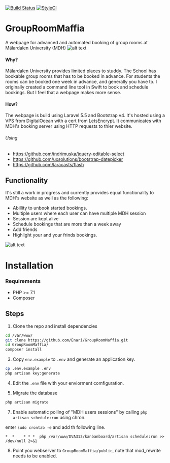 [![Build Status](https://travis-ci.org/Enari/GroupRoomMaffia.svg?branch=master)](https://travis-ci.org/Enari/GroupRoomMaffia) [![StyleCI](https://styleci.io/repos/115630379/shield?style=flat)](https://styleci.io/repos/115630379/)

# GroupRoomMaffia
A webpage for advanced and automated booking of group rooms at Mälardalen University (MDH)
![alt text](https://i.imgur.com/QJPAaJj.png)

#### Why?
Mälardalen University provides limited places to studdy.
The School has bookable group rooms that has to be booked in advance. 
For students the rooms can be booked one week in advance, and generally you have to.
I originally created a command line tool in Swift to book and schedule bookings. But I feel that a webpage makes more sense.

#### How?
The webpage is build using Laravel 5.5 and Bootstrap v4. It's hosted using a VPS from DigitalOcean with a cert from LetsEncrypt.
It communicates with MDH's booking server using HTTP requests to thier website.

###### Using
* https://github.com/indrimuska/jquery-editable-select
* https://github.com/uxsolutions/bootstrap-datepicker
* https://github.com/laracasts/flash

## Functionality
It's still a work in progress and currently provides equal functionality to MDH's website as well as the following:
* Abillity to unbook started bookings.
* Multiple users where each user can have multiple MDH session
* Session are kept alive 
* Schedule bookings that are more than a week away
* Add friends
* Highlight your and your frinds bookings.
  
![alt text](https://i.imgur.com/uh8wl9x.png)

# Installation

### Requirements
* PHP >= 7.1
* Composer

## Steps
1. Clone the repo and install dependencies

```bash
cd /var/www/
git clone https://github.com/Enari/GroupRoomMaffia.git
cd GroupRoomMaffia/
composer install
```

3. Copy `env.example` to `.env` and generate an application key.

```bash
cp .env.example .env
php artisan key:generate
```

4. Edit the `.env` file with your enviorment comfiguration.

5. Migrate the database

```bash
php artisan migrate
```

7. Enable automatic polling of "MDH users sessions" by calling `php artisan schedule:run` using chron.

enter `sudo crontab -e` and add th following line.

```
*  *    * * *  php /var/www/DVA313/kanbanboard/artisan schedule:run >> /dev/null 2>&1
```

8. Point you webserver to `GroupRoomMaffia/public`, note that mod_rewrite needs to be enabled.
